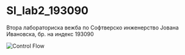 # SI_lab2_193090

Втора лабораториска вежба по Софтверско инженерство
Јована Ивановска, бр. на индекс 193090

![Control Flow](https://user-images.githubusercontent.com/79019353/119893367-8e852c00-bf3b-11eb-97b2-1af1400840f4.png)
